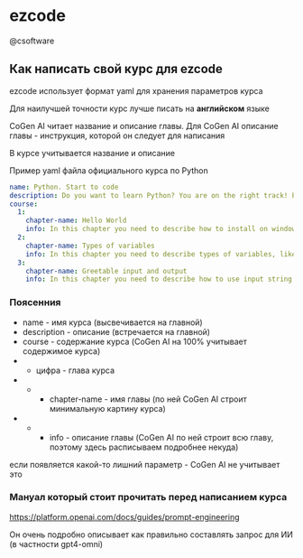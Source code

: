 # ezcode
@csoftware

## Как написать свой курс для ezcode

ezcode использует формат yaml для хранения параметров курса

Для наилучшей точности курс лучше писать на **английском** языке

CoGen AI читает название и описание главы. Для CoGen AI описание главы - инструкция, которой он следует для написания

В курсе учитывается название и описание

Пример yaml файла официального курса по Python

```yaml
name: Python. Start to code
description: Do you want to learn Python? You are on the right track! Python is the best language in the world (real)
course:
  1:
    chapter-name: Hello World
    info: In this chapter you need to describe how to install on windows/linux (use linux mint as example on linux), first 'hello world' code and what it means. Describe about comments. Next chapter is 'Types of variables'
  2:
    chapter-name: Types of variables
    info: In this chapter you need to describe types of variables, like str, int, etc. Tell about f-string on python when you describe strings. Use code examples. Describe how to work with all types of variables on code. List, tuples, strings, float and int. Describe about f-strings and examples like '2+2' after you describe int and what you can do with int (+,-,*,/,//,%). Next chapter is how input and output works with examples
  3:
    chapter-name: Greetable input and output
    info: In this chapter you need to describe how to use input string and print content and create basic Hello Name program.  Next chapter is Functions
```

### Поясенния

- name - имя курса (высвечивается на главной)
- description - описание (встречается на главной)
- course - содержание курса (CoGen AI на 100% учитывает содержимое курса)
- - цифра - глава курса
- - - chapter-name - имя главы (по ней CoGen AI строит минимальную картину курса)
- - - info - описание главы (CoGen AI по ней строит всю главу, поэтому здесь расписываем подробнее некуда)

если появляется какой-то лишний параметр - CoGen AI не учитывает это

### Мануал который стоит прочитать перед написанием курса

https://platform.openai.com/docs/guides/prompt-engineering

Он очень подробно описывает как правильно составлять запрос для ИИ (в частности gpt4-omni)
